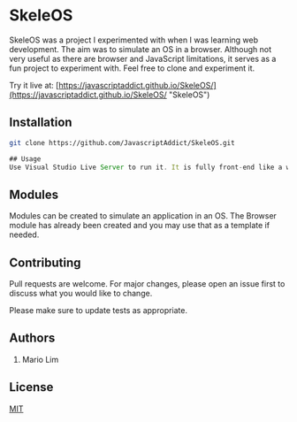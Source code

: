 # SkeleOS

SkeleOS was a project I experimented with when I was learning web development. The aim was to simulate an OS in a browser. Although not very useful as there are browser and JavaScript limitations, it serves as a fun project to experiment with. Feel free to clone and experiment it. 

Try it live at: [https://javascriptaddict.github.io/SkeleOS/](https://javascriptaddict.github.io/SkeleOS/ "SkeleOS")
## Installation

```bash
git clone https://github.com/JavascriptAddict/SkeleOS.git
```
```javascript
## Usage
Use Visual Studio Live Server to run it. It is fully front-end like a web page.
```
## Modules
Modules can be created  to simulate an application in an OS. The Browser module has already been created and you may use that as a template if needed.
## Contributing
Pull requests are welcome. For major changes, please open an issue first to discuss what you would like to change.

Please make sure to update tests as appropriate.
## Authors
1. Mario Lim

## License
[MIT](https://choosealicense.com/licenses/mit/)
